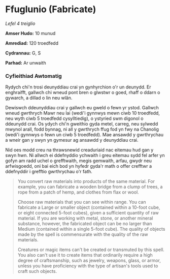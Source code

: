 # Ffuglunio (Fabricate)

*Lefel 4 treiglio*

**Amser Hudo:** 10 munud

**Amrediad:** 120 troedfedd

**Cydrannau:** G, S

**Parhad:** Ar unwaith

### Cyfieithiad Awtomatig

Rydych chi'n trosi deunyddiau crai yn gynhyrchion o'r un deunydd. Er enghraifft, gallwch chi wneud pont bren o glwstwr o goed, rhaff o ddarn o gywarch, a dillad o lin neu wlân.

Dewiswch ddeunyddiau crai y gallwch eu gweld o fewn yr ystod. Gallwch wneud gwrthrych Mawr neu lai (wedi'i gynnwys mewn ciwb 10 troedfedd, neu wyth ciwb 5 troedfedd cysylltiedig), o ystyried swm digonol o ddeunydd crai. Os ydych chi'n gweithio gyda metel, carreg, neu sylwedd mwynol arall, fodd bynnag, ni all y gwrthrych ffug fod yn fwy na Chanolig (wedi'i gynnwys o fewn un ciwb 5 troedfedd). Mae ansawdd y gwrthrychau a wneir gan y swyn yn gymesur ag ansawdd y deunyddiau crai.

Nid oes modd creu na thrawsnewid creaduriaid nac eitemau hud gan y swyn hwn. Ni allwch ei ddefnyddio ychwaith i greu eitemau sydd fel arfer yn gofyn am radd uchel o grefftwaith, megis gemwaith, arfau, gwydr neu arfwisgoedd, oni bai eich bod yn hyfedr gyda'r math o offer crefftwr a ddefnyddir i grefftio gwrthrychau o'r fath.

>  You convert raw materials into products of the same material. For example, you can fabricate a wooden bridge from a clump of trees, a rope from a patch of hemp, and clothes from flax or wool.
>  
>  Choose raw materials that you can see within range. You can fabricate a Large or smaller object (contained within a 10-foot cube, or eight connected 5-foot cubes), given a sufficient quantity of raw material. If you are working with metal, stone, or another mineral substance, however, the fabricated object can be no larger than Medium (contained within a single 5-foot cube). The quality of objects made by the spell is commensurate with the quality of the raw materials.
>  
>  Creatures or magic items can't be created or transmuted by this spell. You also can't use it to create items that ordinarily require a high degree of craftsmanship, such as jewelry, weapons, glass, or armor, unless you have proficiency with the type of artisan's tools used to craft such objects.